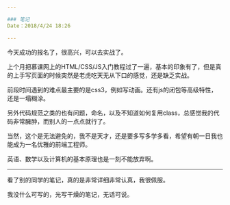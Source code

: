 ```yaml
---

### 笔记
Date：2018/4/24 18:26

---
```


今天成功的报名了，很高兴，可以去实战了。    

上个月把慕课网上的HTML/CSS/JS入门教程过了一遍，基本的印象有了，但是真的上手写页面的时候突然是老虎吃天无从下口的感觉，还是缺乏实战。

前段时间遇到的难点最主要的是css3，例如写动画。还有js的闭包等高级特性，还是一塌糊涂。

另外代码规范之类的也有问题，命名，以及不知道如何复用class，总感觉我的代码非常臃肿，而别人的一点点就行了。

当然，这个是无法避免的，我不是天才，还是要多写多学多看，希望有朝一日我也能成为一名优雅的前端工程师。

英语、数学以及计算机的基本原理也是一刻不能放弃啊。


---

看了别的同学的笔记，真的是非常详细非常认真，我很佩服。

我没什么可写的，光写干燥的笔记，无话可说。


